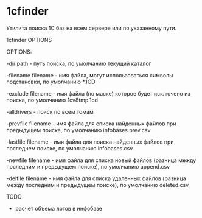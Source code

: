 # 1cfinder
Утилита поиска 1С баз на всем сервере или по указанному пути.

1cfinder OPTIONS

OPTIONS:
    
-dir path - путь поиска, по умолчанию текущий каталог
    
-filename filename - имя файла, могут использоваться символы подстановки, по умолчанию *.1CD
    
-exclude filename - имя файла (по маске) которое будет исключено из поиска, по умолчанию 1cv8tmp.1cd
    
-alldrivers - поиск по всем томам
    
-prevfile filename - имя файла для списка найденных файлов при предыдущем поиске, по умолчанию infobases.prev.csv
    
-lastfile filename - имя файла для поиска найденных файлов при последнем поиске, по умолчанию infobases.csv
    
-newfile filename - имя файла для списка новый файлов (разница между последним и предыдущем поиске), по умолчанию append.csv
    
-delfile filename - имя файла для списка удаленных файлов (разница между последним и предыдущем поиске), по умолчанию deleted.csv

TODO
* расчет объема логов в инфобазе
